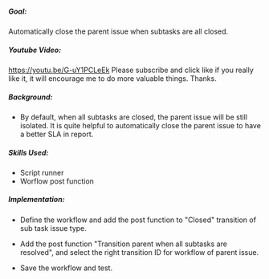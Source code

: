 #####  Goal:

  Automatically close the parent issue when subtasks are all closed.

##### Youtube Video:

 https://youtu.be/G-uY1PCLeEk Please subscribe and click like if you really like it, it will encourage me to do more valuable things. Thanks.

##### Background:

   - By default, when all subtasks are closed, the parent issue will be still isolated. It is quite helpful to automatically close the parent issue to have a better SLA in report.

##### Skills Used:

  - Script runner
  - Worflow post function


##### Implementation:

  - Define the workflow and add the post function to "Closed" transition of sub task issue type.

  - Add the post function "Transition parent when all subtasks are resolved", and select the right transition ID for workflow of parent issue.

  - Save the workflow and test.
